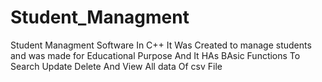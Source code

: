 # Student_Managment
Student Managment Software In C++
It Was Created to manage students and was made for Educational Purpose
And It HAs BAsic Functions To Search Update Delete And View All data Of csv File
